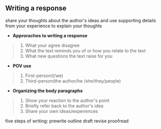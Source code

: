 ## Writing a response
share your thoughts about the author's ideas and use supporting details from your experience to explain your thoughts

+ **Approraches to writing a response**
> 1. What your agree disagree
> 2. What the text reminds you of or how you relate to the text
> 3. What new questions the text raise for you

+ **POV use**
> 1. First-person(I/we)
> 2. Third-person(the author/he /she/they/people)

+ **Organizing the body paragraphs**
> 1. Show your reaction to the author's point
> 2. Briefly refer back to the author's idea
> 3. Share your own ideas/experiences

five steps of writing: prewrite outline draft revise proofread